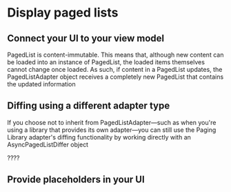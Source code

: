 # Display paged lists

## Connect your UI to your view model

PagedList is content-immutable. This means that, although new content can be loaded into an instance of PagedList, the loaded items themselves cannot change once loaded. As such, if content in a PagedList updates, the PagedListAdapter object receives a completely new PagedList that contains the updated information

## Diffing using a different adapter type

If you choose not to inherit from PagedListAdapter—such as when you're using a library that provides its own adapter—you can still use the Paging Library adapter's diffing functionality by working directly with an AsyncPagedListDiffer object 

????

## Provide placeholders in your UI